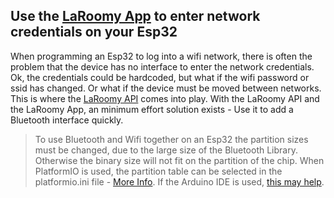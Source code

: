 ## Use the [LaRoomy App](https://www.laroomy.com/) to enter network credentials on your Esp32

When programming an Esp32 to log into a wifi network, there is often the problem that the device has no interface to enter the network credentials. Ok, the credentials could be hardcoded, but what if the wifi password or ssid has changed. Or what if the device must be moved between networks. This is where the [LaRoomy API](https://api.laroomy.com/) comes into play. With the LaRoomy API and the LaRoomy App, an minimum effort solution exists - Use it to add a Bluetooth interface quickly.

> To use Bluetooth and Wifi together on an Esp32 the partition sizes must be changed, due to the large size of the Bluetooth Library. Otherwise the binary size will not fit on the partition of the chip. When PlatformIO is used, the partition table can be selected in the platformio.ini file - [More Info](https://docs.platformio.org/en/latest/platforms/espressif32.html#partition-tables). If the Arduino IDE is used, [this may help](https://iotespresso.com/how-to-set-partitions-in-esp32/).
